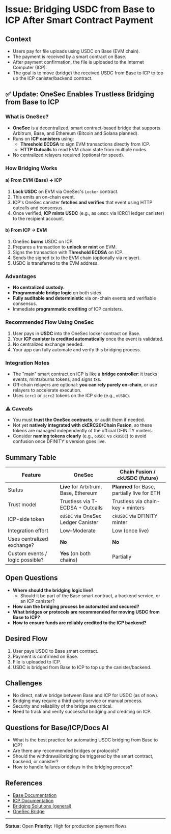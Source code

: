 # Issue: Bridging USDC from Base to ICP After Smart Contract Payment

## Context

- Users pay for file uploads using USDC on Base (EVM chain).
- The payment is received by a smart contract on Base.
- After payment confirmation, the file is uploaded to the Internet Computer (ICP).
- The goal is to move (bridge) the received USDC from Base to ICP to top up the ICP canister/backend contract.

## ✅ **Update: OneSec Enables Trustless Bridging from Base to ICP**

### What is OneSec?

- **OneSec** is a decentralized, smart contract-based bridge that supports Arbitrum, Base, and Ethereum (Bitcoin and Solana planned).
- Runs on **ICP canisters** using:
  - **Threshold ECDSA** to sign EVM transactions directly from ICP.
  - **HTTP Outcalls** to read EVM chain state from multiple nodes.
- No centralized relayers required (optional for speed).

### How Bridging Works

#### a) **From EVM (Base) → ICP**

1. **Lock USDC** on EVM via OneSec's `Locker` contract.
2. This emits an on-chain event.
3. ICP's OneSec canister **fetches and verifies** that event using HTTP outcalls and consensus.
4. Once verified, **ICP mints USDC** (e.g., as `oUSDC` via ICRC1 ledger canister) to the recipient account.

#### b) **From ICP → EVM**

1. OneSec **burns** USDC on ICP.
2. Prepares a transaction to **unlock or mint** on EVM.
3. Signs the transaction with **Threshold ECDSA** on ICP.
4. Sends the signed tx to the EVM chain (optionally via relayer).
5. USDC is transferred to the EVM address.

### Advantages

- **No centralized custody.**
- **Programmable bridge logic** on both sides.
- **Fully auditable and deterministic** via on-chain events and verifiable consensus.
- Immediate **programmatic crediting** of ICP canisters.

### Recommended Flow Using OneSec

1. User pays in **USDC** into the OneSec locker contract on Base.
2. Your **ICP canister is credited automatically** once the event is validated.
3. No centralized exchange needed.
4. Your app can fully automate and verify this bridging process.

### Integration Notes

- The "main" smart contract on ICP is like a **bridge controller**: it tracks events, mints/burns tokens, and signs txs.
- Off-chain relayers are optional: **you can rely purely on-chain**, or use relayers to accelerate execution.
- Uses `icrc1` or `icrc2` tokens on the ICP side (e.g., `oUSDC`).

### ⚠️ Caveats

- You must **trust the OneSec contracts**, or audit them if needed.
- Not yet **natively integrated with ckERC20/Chain Fusion**, so these tokens are managed independently of the official DFINITY minters.
- Consider **naming tokens clearly** (e.g., `oUSDC` vs `ckUSDC`) to avoid confusion once DFINITY's version goes live.

## Summary Table

| Feature                         | OneSec                                | Chain Fusion / ckUSDC (future)               |
| ------------------------------- | ------------------------------------- | -------------------------------------------- |
| Status                          | **Live** for Arbitrum, Base, Ethereum | **Planned** for Base, partially live for ETH |
| Trust model                     | Trustless via T-ECDSA + Outcalls      | Trustless via chain-key + minters            |
| ICP-side token                  | `oUSDC` via OneSec Ledger Canister    | `ckUSDC` via DFINITY minter                  |
| Integration effort              | Low–Moderate                          | Low (once live)                              |
| Uses centralized exchange?      | **No**                                | **No**                                       |
| Custom events / logic possible? | **Yes** (on both chains)              | Partially                                    |

## Open Questions

- **Where should the bridging logic live?**
  - Should it be part of the Base smart contract, a backend service, or an ICP canister?
- **How can the bridging process be automated and secured?**
- **What bridges or protocols are recommended for moving USDC from Base to ICP?**
- **How to ensure funds are reliably credited to the ICP backend?**

## Desired Flow

1. User pays USDC to Base smart contract.
2. Payment is confirmed on Base.
3. File is uploaded to ICP.
4. USDC is bridged from Base to ICP to top up the canister/backend.

## Challenges

- No direct, native bridge between Base and ICP for USDC (as of now).
- Bridging may require a third-party service or manual process.
- Security and reliability of the bridge are critical.
- Need to track and verify successful bridging and crediting on ICP.

## Questions for Base/ICP/Docs AI

- What is the best practice for automating USDC bridging from Base to ICP?
- Are there any recommended bridges or protocols?
- Should the withdrawal/bridging be triggered by the smart contract, backend, or canister?
- How to handle failures or delays in the bridging process?

## References

- [Base Documentation](https://docs.base.org/)
- [ICP Documentation](https://internetcomputer.org/docs/current/developer-docs/)
- [Bridging Solutions (general)](https://chain.link/solutions/cross-chain)
- [OneSec Bridge](https://github.com/one-sec-bridge)

---

**Status:** Open
**Priority:** High for production payment flows
